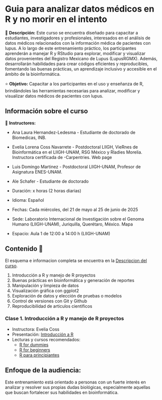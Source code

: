 # Guia para analizar datos médicos en R y no morir en el intento

📃 **Descripción:** Este curso se encuentra diseñado para capacitar a estudiantes, investigadores y profesionales, interesados en el análisis de datos médicos relacionados con la información médica de pacientes con lupus. A lo largo de este entrenamiento práctico, los participantes aprenderán a manejar R y RStudio para explorar, modificar y visualizar datos provenientes del Registro Mexicano de Lupus (LupusRGMX). Además, desarrollarán habilidades para crear códigos eficientes y reproducibles, fomentando las buenas prácticas, un aprendizaje inclusivo y accesible en el ámbito de la bioinformática.

⭐ **Objetivo:** Capacitar a los participantes en el uso y enseñanza de R, brindándoles las herramientas necesarias para analizar, modificar y visualizar datos médicos de pacientes con lupus. 

## Información sobre el curso

👥 **Instructores:**

- Ana Laura Hernandez-Ledesma - Estudiante de doctorado de Biomedicas, INB. 
- Evelia Lorena Coss Navarrete - Postdoctoral LIIGH, VieRnes de Bioinformática en el LIIGH-UNAM, RSG México y Rladies Morelia. Instructora certificada de -Carpentries.  Web page
- Luis Domingo Martinez - Postdoctoral LIIGH-UNAM, Profesor de Asignatura ENES-UNAM.
- Ale Schafer - Estudiante de doctorado

- Duración: x horas (2 horas diarias)
- Idioma: Español
- Fechas: Cada miércoles, del 21 de mayo al 25 de junio de 2025
- Sede: Laboratorio Internacional de Investigación sobre el Genoma Humano (LIIGH-UNAM), Juriquilla, Querétaro, México. Mapa
- Espacio: Aula 1 de 12:00 a 14:00 h (LIIGH-UNAM)

## Contenido 📌

El esquema e informacion completa se encuentra en la [Descripcion del curso](https://docs.google.com/document/d/1flZcEfh-symGOUNagR6pRaM6_us-P8gHAbWSUy4UgOc/edit?usp=sharing).

1. Introducción a R y manejo de R proyectos
2. Buenas prácticas en bioinformática y generación de reportes
3. Manipulación y limpieza de datos
4. Visualización gráfica con ggplot2
5. Exploración de datos y elección de pruebas o modelos
6. Control de versiones con Git y Github
7. Reproducibilidad de articulos cientificos

### Clase 1. Introducción a R y manejo de R proyectos

- Instructora: Evelia Coss
- Presentación: [Introducción a R](https://eveliacoss.github.io/ViernesBioinfo2024/Clase1/D1_IntroduccionR_slides_P2.html#1)
- Lecturas y cursos recomendados:
    - [R for dummies](https://drive.google.com/file/d/1qgmGVEFd93qyISIPNkuZU-iQArG-YyhQ/view?usp=sharing)
    - [R for beginners](https://drive.google.com/file/d/1iCRDCXB5wzSzbpk0LJjPpYutluKTSlTp/view?usp=sharing)
    - [R para principiantes](https://bookdown.org/jboscomendoza/r-principiantes4/)


## Enfoque de la audiencia:

Este entrenamiento está orientado a personas con un fuerte interés en analizar y resolver sus propias dudas biológicas, especialmente aquellas que buscan fortalecer sus habilidades en bioinformática. 
